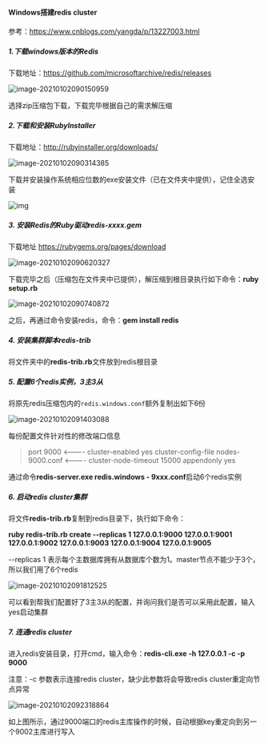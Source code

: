 #### Windows搭建redis cluster

参考：https://www.cnblogs.com/yangda/p/13227003.html

##### 1.下载windows版本的Redis

下载地址：https://github.com/microsoftarchive/redis/releases

![image-20210102090150959](C:\Users\Sholybell\AppData\Roaming\Typora\typora-user-images\image-20210102090150959.png)

选择zip压缩包下载，下载完毕根据自己的需求解压缩

##### 2.下载和安装RubyInstaller

下载地址：http://rubyinstaller.org/downloads/

![image-20210102090314385](C:\Users\Sholybell\AppData\Roaming\Typora\typora-user-images\image-20210102090314385.png)

下载并安装操作系统相应位数的exe安装文件（已在文件夹中提供），记住全选安装

![img](https://img2020.cnblogs.com/blog/449713/202007/449713-20200702203728140-84407305.png)

##### 3. 安装Redis的Ruby驱动redis-xxxx.gem

下载地址 https://rubygems.org/pages/download

![image-20210102090620327](C:\Users\Sholybell\AppData\Roaming\Typora\typora-user-images\image-20210102090620327.png)

下载完毕之后（压缩包在文件夹中已提供），解压缩到根目录执行如下命令：**ruby setup.rb**

![image-20210102090740872](C:\Users\Sholybell\AppData\Roaming\Typora\typora-user-images\image-20210102090740872.png)

之后，再通过命令安装redis，命令：**gem install redis**

##### 4. 安装集群脚本redis-trib

将文件夹中的**redis-trib.rb**文件放到redis根目录

##### 5. 配置6个redis实例，3主3从

将原先redis压缩包内的``redis.windows.conf``额外复制出如下6份

![image-20210102091403088](C:\Users\Sholybell\AppData\Roaming\Typora\typora-user-images\image-20210102091403088.png)

每份配置文件针对性的修改端口信息

>port 9000              <----
>cluster-enabled yes
>cluster-config-file nodes-9000.conf      <----
>cluster-node-timeout 15000
>appendonly yes

通过命令**redis-server.exe redis.windows - 9xxx.conf**启动6个redis实例

##### 6. 启动redis cluster集群

将文件**redis-trib.rb**复制到redis目录下，执行如下命令：

**ruby redis-trib.rb create --replicas 1 127.0.0.1:9000 127.0.0.1:9001 127.0.0.1:9002 127.0.0.1:9003 127.0.0.1:9004 127.0.0.1:9005**

--replicas 1 表示每个主数据库拥有从数据库个数为1。master节点不能少于3个，所以我们用了6个redis

![image-20210102091812525](C:\Users\Sholybell\AppData\Roaming\Typora\typora-user-images\image-20210102091812525.png)

可以看到帮我们配置好了3主3从的配置，并询问我们是否可以采用此配置，输入yes启动集群

##### 7. 连通redis cluster

进入redis安装目录，打开cmd，输入命令：**redis-cli.exe -h 127.0.0.1 -c -p 9000**

注意：-c 参数表示连接redis cluster，缺少此参数将会导致redis cluster重定向节点异常

![image-20210102092318864](C:\Users\Sholybell\AppData\Roaming\Typora\typora-user-images\image-20210102092318864.png)

如上图所示，通过9000端口的redis主库操作的时候，自动根据key重定向到另一个9002主库进行写入